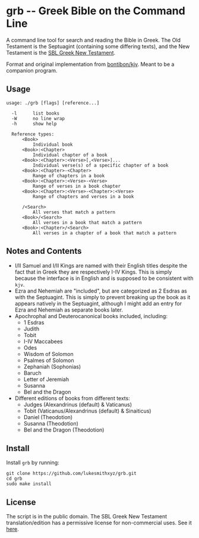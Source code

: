 # grb -- Greek Bible on the Command Line

A command line tool for search and reading the Bible in Greek.
The Old Testament is the Septuagint (containing some differing texts), and the New Testament is the [SBL Greek New Testament](http://sblgnt.com/download/).

Format and original implementation from [bontibon/kjv](https://github.com/bontibon/kjv). Meant to be a companion program.

## Usage

    usage: ./grb [flags] [reference...]

      -l      list books
      -W      no line wrap
      -h      show help

      Reference types:
          <Book>
              Individual book
          <Book>:<Chapter>
              Individual chapter of a book
          <Book>:<Chapter>:<Verse>[,<Verse>]...
              Individual verse(s) of a specific chapter of a book
          <Book>:<Chapter>-<Chapter>
              Range of chapters in a book
          <Book>:<Chapter>:<Verse>-<Verse>
              Range of verses in a book chapter
          <Book>:<Chapter>:<Verse>-<Chapter>:<Verse>
              Range of chapters and verses in a book

          /<Search>
              All verses that match a pattern
          <Book>/<Search>
              All verses in a book that match a pattern
          <Book>:<Chapter>/<Search>
              All verses in a chapter of a book that match a pattern

## Notes and Contents

- I/II Samuel and I/II Kings are named with their English titles despite the fact that in Greek they are respectively I-IV Kings. This is simply because the interface is in English and is supposed to be consistent with `kjv`.
- Ezra and Nehemiah are "included", but are categorized as 2 Esdras as with the Septuagint. This is simply to prevent breaking up the book as it appears natively in the Septuagint, although I might add an entry for Ezra and Nehemiah as separate books later.
- Apochrophal and Deuterocanonical books included, including:
	- 1 Esdras
	- Judith
	- Tobit
	- I-IV Maccabees
	- Odes
	- Wisdom of Solomon
	- Psalmes of Solomon
	- Zephaniah (Sophonias)
	- Baruch
	- Letter of Jeremiah
	- Susanna
	- Bel and the Dragon
- Different editions of books from different texts:
	- Judges (Alexandrinus (default) & Vaticanus)
	- Tobit (Vaticanus/Alexandrinus (default) & Sinaiticus)
	- Daniel (Theodotion)
	- Susanna (Theodotion)
	- Bel and the Dragon (Theodotion)

## Install

Install `grb` by running:

```
git clone https://github.com/lukesmithxyz/grb.git
cd grb
sudo make install
```

## License

The script is in the public domain.
The SBL Greek New Testament translation/edition has a permissive license for non-commercial uses. See it [here](http://sblgnt.com/license/).
